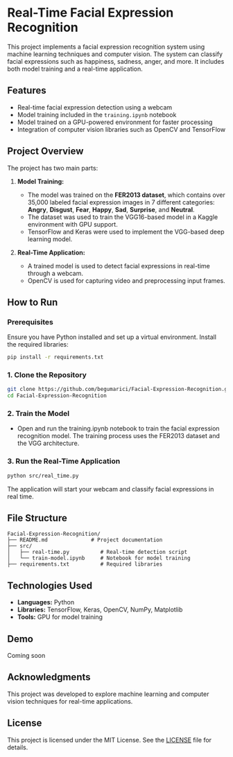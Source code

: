 # Real-Time Facial Expression Recognition

This project implements a facial expression recognition system using machine learning techniques and computer vision. The system can classify facial expressions such as happiness, sadness, anger, and more. It includes both model training and a real-time application.

## Features
- Real-time facial expression detection using a webcam
- Model training included in the `training.ipynb` notebook
- Model trained on a GPU-powered environment for faster processing
- Integration of computer vision libraries such as OpenCV and TensorFlow

## Project Overview

The project has two main parts:
1. **Model Training:**
   - The model was trained on the **FER2013 dataset**, which contains over 35,000 labeled facial expression images in 7 different categories: **Angry**, **Disgust**, **Fear**, **Happy**, **Sad**, **Surprise**, and **Neutral**.
   - The dataset was used to train the VGG16-based model in a Kaggle environment with GPU support.
   - TensorFlow and Keras were used to implement the VGG-based deep learning model.

3. **Real-Time Application:**
   - A trained model is used to detect facial expressions in real-time through a webcam.
   - OpenCV is used for capturing video and preprocessing input frames.


## How to Run

### Prerequisites
Ensure you have Python installed and set up a virtual environment. Install the required libraries:
```bash
pip install -r requirements.txt
```

### 1. Clone the Repository
```bash
git clone https://github.com/begumarici/Facial-Expression-Recognition.git
cd Facial-Expression-Recognition
```

### 2. Train the Model
   - Open and run the training.ipynb notebook to train the facial expression recognition model. The training process uses the FER2013 dataset and the VGG architecture.


### 3. Run the Real-Time Application
```bash
python src/real_time.py
```

The application will start your webcam and classify facial expressions in real time.

## File Structure
```
Facial-Expression-Recognition/
├── README.md              # Project documentation
├── src/
│   ├── real-time.py          # Real-time detection script
│   └── train-model.ipynb     # Notebook for model training
├── requirements.txt          # Required libraries
```

## Technologies Used
- **Languages:** Python
- **Libraries:** TensorFlow, Keras, OpenCV, NumPy, Matplotlib
- **Tools:** GPU for model training

## Demo
Coming soon

## Acknowledgments
This project was developed to explore machine learning and computer vision techniques for real-time applications.

## License
This project is licensed under the MIT License. See the [LICENSE](LICENSE) file for details.
